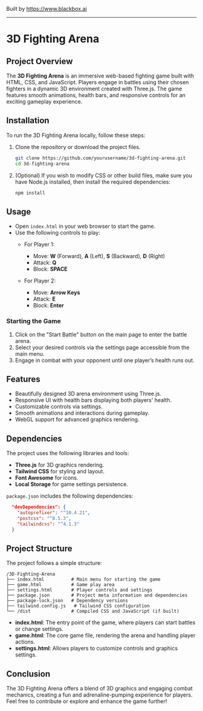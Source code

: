 
Built by https://www.blackbox.ai

---

# 3D Fighting Arena

## Project Overview
The **3D Fighting Arena** is an immersive web-based fighting game built with HTML, CSS, and JavaScript. Players engage in battles using their chosen fighters in a dynamic 3D environment created with Three.js. The game features smooth animations, health bars, and responsive controls for an exciting gameplay experience.

## Installation
To run the 3D Fighting Arena locally, follow these steps:

1. Clone the repository or download the project files.
   ```bash
   git clone https://github.com/yourusername/3d-fighting-arena.git
   cd 3d-fighting-arena
   ```

2. (Optional) If you wish to modify CSS or other build files, make sure you have Node.js installed, then install the required dependencies:
   ```bash
   npm install
   ```

## Usage
- Open `index.html` in your web browser to start the game.
- Use the following controls to play:
  - For Player 1:
    - Move: **W** (Forward), **A** (Left), **S** (Backward), **D** (Right)
    - Attack: **Q**
    - Block: **SPACE**

  - For Player 2:
    - Move: **Arrow Keys**
    - Attack: **E**
    - Block: **Enter**

### Starting the Game
1. Click on the "Start Battle" button on the main page to enter the battle arena.
2. Select your desired controls via the settings page accessible from the main menu.
3. Engage in combat with your opponent until one player’s health runs out.

## Features
- Beautifully designed 3D arena environment using Three.js.
- Responsive UI with health bars displaying both players' health.
- Customizable controls via settings.
- Smooth animations and interactions during gameplay.
- WebGL support for advanced graphics rendering.

## Dependencies
The project uses the following libraries and tools:
- **Three.js** for 3D graphics rendering.
- **Tailwind CSS** for styling and layout.
- **Font Awesome** for icons.
- **Local Storage** for game settings persistence.

`package.json` includes the following dependencies:
```json
  "devDependencies": {
    "autoprefixer": "^10.4.21",
    "postcss": "^8.5.3",
    "tailwindcss": "^4.1.3"
  }
```

## Project Structure
The project follows a simple structure:
```
/3D-Fighting-Arena
├── index.html          # Main menu for starting the game
├── game.html           # Game play area
├── settings.html       # Player controls and settings
├── package.json        # Project meta information and dependencies
├── package-lock.json   # Dependency versions
├── tailwind.config.js   # Tailwind CSS configuration
└── /dist               # Compiled CSS and JavaScript (if built)
```
- **index.html**: The entry point of the game, where players can start battles or change settings.
- **game.html**: The core game file, rendering the arena and handling player actions.
- **settings.html**: Allows players to customize controls and graphics settings.

## Conclusion
The 3D Fighting Arena offers a blend of 3D graphics and engaging combat mechanics, creating a fun and adrenaline-pumping experience for players. Feel free to contribute or explore and enhance the game further!